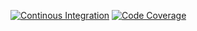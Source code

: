 [![Continous Integration](https://github.com/reitermarkus/compiler-construction/workflows/CI/badge.svg)](https://github.com/reitermarkus/compiler-construction/actions?query=workflow%3ACI)
[![Code Coverage](https://codecov.io/gh/reitermarkus/compiler-construction/branch/master/graph/badge.svg)](https://codecov.io/gh/reitermarkus/compiler-construction)
